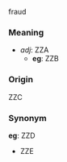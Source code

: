 fraud
### Meaning
+ _adj_: ZZA
    + __eg__: ZZB

### Origin

ZZC

### Synonym

__eg__: ZZD

+ ZZE


